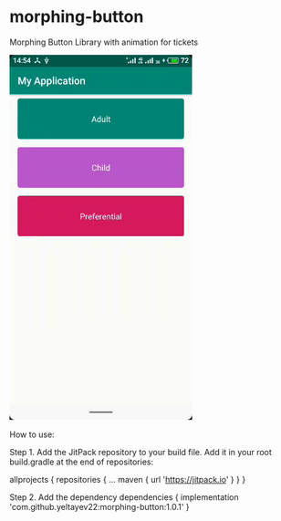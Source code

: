 # morphing-button
Morphing Button Library with animation for tickets

![](morphing-button.gif)

How to use:

Step 1. Add the JitPack repository to your build file.
Add it in your root build.gradle at the end of repositories:
  
  allprojects {
		repositories {
			...
			maven { url 'https://jitpack.io' }
		}
	}
  
Step 2. Add the dependency
  dependencies {
	        implementation 'com.github.yeltayev22:morphing-button:1.0.1'
	}  

